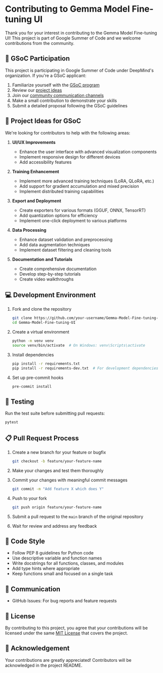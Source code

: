 # Contributing to Gemma Model Fine-tuning UI

Thank you for your interest in contributing to the Gemma Model Fine-tuning UI! This project is part of Google Summer of Code and we welcome contributions from the community.

## 🌟 GSoC Participation

This project is participating in Google Summer of Code under DeepMind's organization. If you're a GSoC applicant:

1. Familiarize yourself with the [GSoC program](https://summerofcode.withgoogle.com/)
2. Review our [project ideas](#project-ideas-for-gsoc)
3. Join our [community communication channels](#communication)
4. Make a small contribution to demonstrate your skills
5. Submit a detailed proposal following the GSoC guidelines

## 🚀 Project Ideas for GSoC

We're looking for contributors to help with the following areas:

1. **UI/UX Improvements**
   - Enhance the user interface with advanced visualization components
   - Implement responsive design for different devices
   - Add accessibility features

2. **Training Enhancement**
   - Implement more advanced training techniques (LoRA, QLoRA, etc.)
   - Add support for gradient accumulation and mixed precision
   - Implement distributed training capabilities

3. **Export and Deployment**
   - Create exporters for various formats (GGUF, ONNX, TensorRT)
   - Add quantization options for efficiency
   - Implement one-click deployment to various platforms

4. **Data Processing**
   - Enhance dataset validation and preprocessing
   - Add data augmentation techniques
   - Implement dataset filtering and cleaning tools

5. **Documentation and Tutorials**
   - Create comprehensive documentation
   - Develop step-by-step tutorials
   - Create video walkthroughs

## 💻 Development Environment

1. Fork and clone the repository
   ```bash
   git clone https://github.com/your-username/Gemma-Model-Fine-tuning-UI.git
   cd Gemma-Model-Fine-tuning-UI
   ```

2. Create a virtual environment
   ```bash
   python -m venv venv
   source venv/bin/activate  # On Windows: venv\Scripts\activate
   ```

3. Install dependencies
   ```bash
   pip install -r requirements.txt
   pip install -r requirements-dev.txt  # For development dependencies
   ```

4. Set up pre-commit hooks
   ```bash
   pre-commit install
   ```

## 🧪 Testing

Run the test suite before submitting pull requests:

```bash
pytest
```

## 📋 Pull Request Process

1. Create a new branch for your feature or bugfix
   ```bash
   git checkout -b feature/your-feature-name
   ```

2. Make your changes and test them thoroughly

3. Commit your changes with meaningful commit messages
   ```bash
   git commit -m "Add feature X which does Y"
   ```

4. Push to your fork
   ```bash
   git push origin feature/your-feature-name
   ```

5. Submit a pull request to the `main` branch of the original repository

6. Wait for review and address any feedback

## 📝 Code Style

- Follow PEP 8 guidelines for Python code
- Use descriptive variable and function names
- Write docstrings for all functions, classes, and modules
- Add type hints where appropriate
- Keep functions small and focused on a single task

## 💬 Communication

- GitHub Issues: For bug reports and feature requests

## 📜 License

By contributing to this project, you agree that your contributions will be licensed under the same [MIT License](LICENSE) that covers the project.

## 🙏 Acknowledgement

Your contributions are greatly appreciated! Contributors will be acknowledged in the project README.

